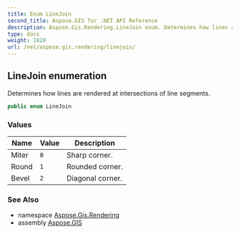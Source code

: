 ```yaml
---
title: Enum LineJoin
second_title: Aspose.GIS for .NET API Reference
description: Aspose.Gis.Rendering.LineJoin enum. Determines how lines are rendered at intersections of line segments
type: docs
weight: 1820
url: /net/aspose.gis.rendering/linejoin/
---
```

## LineJoin enumeration

Determines how lines are rendered at intersections of line segments.

```csharp
public enum LineJoin
```

### Values

| Name | Value | Description |
| --- | --- | --- |
| Miter | `0` | Sharp corner. |
| Round | `1` | Rounded corner. |
| Bevel | `2` | Diagonal corner. |

### See Also

* namespace [Aspose.Gis.Rendering](../../aspose.gis.rendering/)
* assembly [Aspose.GIS](../../)



